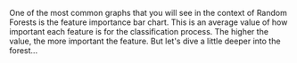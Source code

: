 <p class="text-font">
One of the most common graphs that you will see in the context of Random Forests is the feature importance bar chart. This is an average value of how important each feature is for the classification process. The higher the value, the more important the feature.  
But let's dive a little deeper into the forest...
<br>